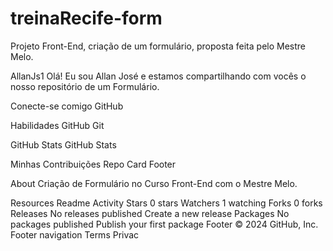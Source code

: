# treinaRecife-form
Projeto Front-End, criação de um formulário, proposta feita pelo Mestre Melo.

AllanJs1
Olá! Eu sou Allan José e estamos compartilhando com vocês o nosso repositório de um Formulário.

Conecte-se comigo
GitHub

Habilidades
GitHub Git

GitHub Stats
GitHub Stats

Minhas Contribuições
Repo Card Footer

About
Criação de Formulário no Curso Front-End com o Mestre Melo.

Resources
 Readme
 Activity
Stars
 0 stars
Watchers
 1 watching
Forks
 0 forks
Releases
No releases published
Create a new release
Packages
No packages published
Publish your first package
Footer
© 2024 GitHub, Inc.
Footer navigation
Terms
Privac
